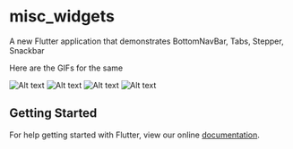# misc_widgets

A new Flutter application that demonstrates BottomNavBar, Tabs, Stepper, Snackbar

Here are the GIFs for the same

![Alt text](Stepper.webp?raw=true "Stepper")
![Alt text](draw+snack.webp?raw=true "Navigation Drawer and Snackbar")
![Alt text](alert.webp?raw=true "Alert Dialog")
![Alt text](nav.webp?raw=true "BottomNavigationBar")
## Getting Started

For help getting started with Flutter, view our online
[documentation](https://flutter.io/).
